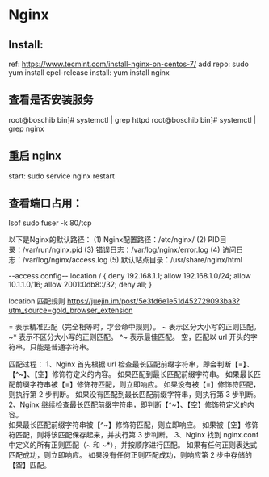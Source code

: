 # Nginx
## Install:
ref: https://www.tecmint.com/install-nginx-on-centos-7/
add repo: sudo yum install epel-release
install: yum install nginx

## 查看是否安装服务
root@boschib bin]# systemctl | grep httpd
root@boschib bin]# systemctl | grep nginx

## 重启 nginx
start: sudo service nginx restart

## 查看端口占用：
lsof
sudo fuser -k 80/tcp

以下是Nginx的默认路径：
(1) Nginx配置路径：/etc/nginx/
(2) PID目录：/var/run/nginx.pid
(3) 错误日志：/var/log/nginx/error.log
(4) 访问日志：/var/log/nginx/access.log
(5) 默认站点目录：/usr/share/nginx/html

--access config--
location / {
    deny  192.168.1.1;
    allow 192.168.1.0/24;
    allow 10.1.1.0/16;
    allow 2001:0db8::/32;
    deny  all;
}

location 匹配规则
https://juejin.im/post/5e3fd6e1e51d452729093ba3?utm_source=gold_browser_extension

= 表示精准匹配（完全相等时，才会命中规则）。
~ 表示区分大小写的正则匹配。
~* 表示不区分大小写的正则匹配。
^~ 表示最佳匹配。
空，匹配以 url 开头的字符串，只能是普通字符串。

匹配过程：
1、Nginx 首先根据 url 检查最长匹配前缀字符串，即会判断【=】、【^~】、【空】修饰符定义的内容。 
如果匹配到最长匹配前缀字符串。 
如果最长匹配前缀字符串被【=】修饰符匹配，则立即响应。 
如果没有被【=】修饰符匹配，则执行第 2 步判断。 
如果没有匹配到最长匹配前缀字符串，则执行第 3 步判断。 
2、Nginx 继续检查最长匹配前缀字符串，即判断【^~】、【空】修饰符定义的内容。  
如果最长匹配前缀字符串被【^~】修饰符匹配，则立即响应。 
如果被【空】修饰符匹配，则将该匹配保存起来，并执行第 3 步判断。 
3、Nginx 找到 nginx.conf 中定义的所有正则匹配（~ 和 ~*），并按顺序进行匹配。 
如果有任何正则表达式匹配成功，则立即响应。 
如果没有任何正则匹配成功，则响应第 2 步中存储的【空】匹配。 